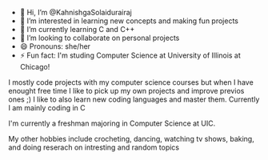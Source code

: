 - 👋 Hi, I’m @KahnishgaSolaidurairaj
- 👀 I’m interested in learning new concepts and making fun projects
- 🌱 I’m currently learning C and C++
- 💞️ I’m looking to collaborate on personal projects
- 😄 Pronouns: she/her
- ⚡ Fun fact: I'm studing Computer Science at University of Illinois at Chicago!

I mostly code projects with my computer science courses but when I have enought free time I like to pick up my own projects and improve previos ones ;) 
I like to also learn new coding languages and master them. Currently I am mainly coding in C

I'm currently a freshman majoring in Computer Science at UIC.

My other hobbies include crocheting, dancing, watching tv shows, baking, and doing reserach on intresting and random topics

<!---
KahnishgaSolaidurairaj/KahnishgaSolaidurairaj is a ✨ special ✨ repository because its `README.md` (this file) appears on your GitHub profile.
You can click the Preview link to take a look at your changes.
--->
